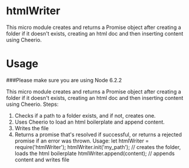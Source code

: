 # htmlWriter
This micro module creates and returns a Promise object after creating a folder if it doesn't exists, creating an html doc and then inserting content using Cheerio.

# Usage
###Please make sure you are using Node 6.2.2

 This micro module creates and returns a Promise object after creating a folder if it doesn't exists, creating an html doc and then inserting
 content using Cheerio.
 Steps:
 1. Checks if a path to a folder exists, and if not, creates one.
 2. Uses Cheerio to load an html boilerplate and append content.
 3. Writes the file
 4. Returns a promise that's resolved if successful, or returns a rejected promise if an error was thrown.
 Usage:
 let htmlWriter = require('htmlWriter');
 htmlWriter.init('my_path'); // creates the folder, loads the html boilerplate
 htmlWriter.append(content); // appends content and writes file
